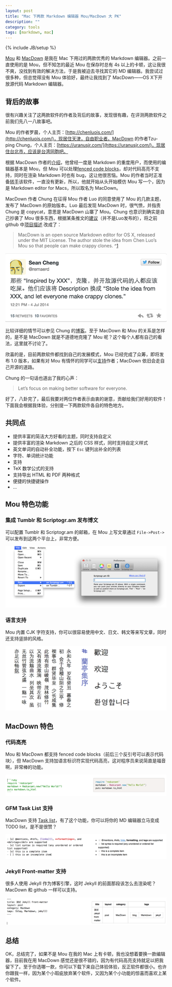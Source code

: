 ```yaml
---
layout: post
title: "Mac 下两款 Markdown 编辑器 Mou/MacDown 大 PK"
description: ""
category: tools 
tags: [markdown, mac]
---
```

{% include JB/setup %} 


[Mou](http://25.io/mou/) 和 [MacDown](http://macdown.uranusjr.com/) 是我在 Mac 下用过的两款优秀的 Markdown 编辑器。之前一直使用的是 Mou，但不知怎的最近 Mou 在保存时总有 4s 以上的卡顿，这让我很不爽，没找到有效的解决方法，于是我被迫去寻找其它的 MD 编辑器。我尝试过很多种，但总觉得没有 Mou 体验好，最终让我找到了 MacDown——OS X下开放源代码 Markdown 编辑器。

## 背后的故事

很有兴趣关注了这两款软件的作者及背后的故事，发现很有趣，在评测两款软件之前我们先八一八故事吧。

Mou 的作者罗晨，个人主页：[http://chenluois.com/](http://chenluois.com/)，现居住天津，自由职业者。MacDown 的作者Tzu-ping Chung，个人主页：[https://uranusjr.com/](https://uranusjr.com/)，现居住台北市，应该是台湾同胞吧。

根据 MacDown 作者的[介绍](https://uranusjr.com/blog/post/58/introducing-macdown/)，他曾经一度是 Markdown 的重度用户，而使用的编辑器基本是 Mou，但 Mou 可以处理[fenced code blocks](https://help.github.com/articles/github-flavored-markdown#fenced-code-blocks)，却对代码高亮不支持，同时在渲染 Markdown 时也有 bug，这让他很苦恼。Mou 的作者当时正准备[转手](http://www.v2ex.com/t/112732)该软件，一直没有更新，所以，他就开始从头开始模仿 Mou 写一个，因为是 Markdown editor for Macs，所以取名为 MacDown。

MacDown 作者 Chung 在征得 Mou 作者 Luo 的同意使用了 Mou 的几款主题，发布了 MacDown 的原始版本。Luo 最后发现 MacDown 时，很气愤，并指责 Chung 是 copycat，意思是 MacDown 山寨了 Mou。Chung 也意识到确实是自己抄袭了 Mou 很多东西，根据某条推文的[建议](https://twitter.com/remaerd/status/484914820408279040)（并不是Luo发布的），将之前 github 中[项目描述](https://github.com/uranusjr/macdown/blob/master/README.md) 改成了：

> MacDown is an open source Markdown editor for OS X, released under the MIT License. The author stole the idea from Chen Luo’s Mou so that people can make crappy clones. ^[1](https://github.com/uranusjr/macdown/commit/b6f87f123ace20cd1cc44c9f98d9d6a911f50b9c)

![](../../images/tweet_clone.png)

比较详细的情节可以参见 Chung 的[博客](http://macdown.uranusjr.com/blog/post/5/show-hn-macdown/)。至于 MacDown 和 Mou 的关系是怎样的，是不是 MacDown 就是不道德地克隆了 Mou 呢？这个每个人都有自己的看法，这里就不讨论了。

欣喜的是，目前两款软件都找到自己的发展模式，Mou 已经完成了众筹，即将发布 1.0 版本，如果有对 Mou 有情怀的同学可以[支持](http://25.io/mou/store/)作者；MacDown 依旧会走自己开源的道路。 

Chung 的一句话也道出了我的心声：

> Let’s focus on making better software for everyone.

好了，八卦完了，最后我要对两位作者表示由衷的谢意，贡献给我们好用的软件！下面我会根据我体验，分别提一下两款软件各自的特色地方。


## 共同点

* 提供丰富的简洁大方好看的主题，同时支持自定义
* 提供丰富的渲染 Markdown 之后的 CSS 样式，同时支持自定义样式
* 英文单词的自动补全功能，按下 `Esc` 键列出补全的列表
* 字符、单词统计功能
* 支持 
* TeX 数学公式的支持
* 支持导出 HTML 和 PDF 两种格式
* 便捷的快捷键操作
* ...


## Mou 特色功能

### 集成 Tumblr 和 Scriptogr.am 发布博文

可以配置 Tumblr 和 Scriptogr.am 的邮箱，在 Mou 上写文章通过 `File->Post->` 可以发布到这两个平台上，非常方便。

![Mou 支持集成 Tumblr 和 Scriptor.am](../../images/mou_tumblr.png)

### 语言支持

Mou 内置 CJK 字符支持，你可以很容易使用中文、日文、韩文等来写文章，同时还支持竖排的风格。

![Mou 支持 CJK 及竖排](../../images/mou_cjk.png)

## MacDown 特色

### 代码高亮

Mou 和 MacDown 都支持 fenced code blocks（前后三个反引号可以表示代码块），但 MacDown 支持加语言标识符实现代码高亮，这对程序员来说简直是福音啊，非常棒的功能。

![MacDown 支持代码高亮](../../images/macdown_highlight.png)

### GFM Task List 支持

MacDown 支持 [Task list]()，有了这个功能，你可以将你的 MD 编辑器立马变成 TODO list，是不是很赞？

![MacDown 对 Task list 的支持](../../images/macdown_todo.png)

### Jekyll Front-matter 支持

很多人使用 Jekyll 作为博客引擎，这时 Jekyll 的前面那段该怎么去渲染呢？MacDown 和 github 一样可以支持。

![MacDown 对 Jekyll front-matter 的支持](../../images/macdown_jekyll.png)

## 总结

OK，总结完了，如果不是 Mou 在我的 Mac 上有卡顿，我也没想着要换一款编辑器，目前我在用 MacDown 感觉还是很不错的，因为有代码高亮支持就足以把我留下了。至于你选哪一款，你可以下载下来自己体验体验，反正软件都很小。也许你跟我一样，因为某个小瑕疵放弃某个软件，又因为某个小功能的惊喜而喜欢上某个软件。




